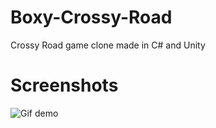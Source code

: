 # Boxy-Crossy-Road
Crossy Road game clone made in C# and Unity

# Screenshots
![Gif demo](https://media.giphy.com/media/KHDRMiEBJ1tO4VyaTu/giphy.gif)

